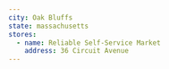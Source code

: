 ```yaml
---
city: Oak Bluffs
state: massachusetts
stores:
  - name: Reliable Self-Service Market
    address: 36 Circuit Avenue
---
```

